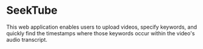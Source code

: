 # SeekTube
This web application enables users to upload videos, specify keywords, and quickly find the timestamps where those keywords occur within the video's audio transcript.
